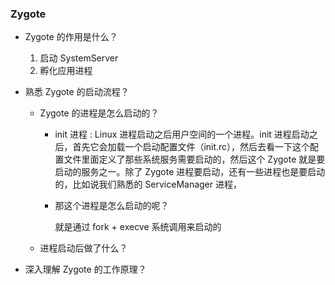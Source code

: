 ### Zygote 

* Zygote 的作用是什么？

  1. 启动 SystemServer
  2. 孵化应用进程

* 熟悉 Zygote 的启动流程？

  * Zygote 的进程是怎么启动的？

    * init 进程 : Linux 进程启动之后用户空间的一个进程。init 进程启动之后，首先它会加载一个启动配置文件（init.rc），然后去看一下这个配置文件里面定义了那些系统服务需要启动的，然后这个 Zygote 就是要启动的服务之一。除了 Zygote 进程要启动，还有一些进程也是要启动的，比如说我们熟悉的 ServiceManager 进程，

    * 那这个进程是怎么启动的呢？

      就是通过 fork + execve 系统调用来启动的

  * 进程启动后做了什么？

* 深入理解 Zygote 的工作原理？
